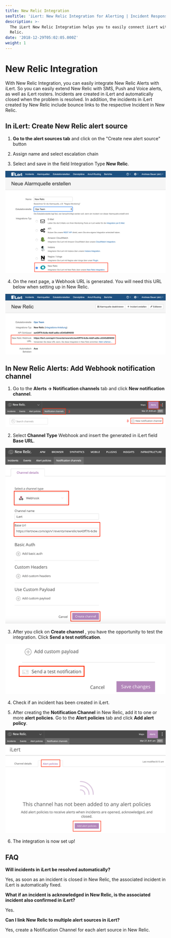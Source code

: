 ```yaml
---
title: New Relic Integration
seoTitle: 'iLert: New Relic Integration for Alerting | Incident Response | Uptime'
description: >-
  The iLert New Relic Integration helps you to easily connect iLert with New
  Relic.
date: '2018-12-29T05:02:05.000Z'
weight: 1
---
```


# New Relic Integration

With New Relic Integration, you can easily integrate New Relic Alerts with iLert. So you can easily extend New Relic with SMS, Push and Voice alerts, as well as iLert rosters. Incidents are created in iLert and automatically closed when the problem is resolved. In addition, the incidents in iLert created by New Relic include bounce links to the respective Incident in New Relic.

## In iLert: Create New Relic alert source <a id="create-alarm-source"></a>

1. **Go to the alert sources tab** and click on the "Create new alert source" button

2. Assign name and select escalation chain

3. Select and save in the field Integration Type **New Relic**.

![](../.gitbook/assets/nr1.png)

4. On the next page, a Webhook URL is generated. You will need this URL below when setting up in New Relic.

![](../.gitbook/assets/nr2.png)

## In New Relic Alerts: Add Webhook notification channel <a id="add-webhook"></a>

1. Go to the **Alerts → Notification channels** tab and click **New notification channel**.

![](../.gitbook/assets/nr3.png)

2. Select **Channel Type** Webhook and insert the generated in iLert field **Base URL**.

![](../.gitbook/assets/nr4_png.png)

3. After you click on **Create channel** , you have the opportunity to test the integration. Click **Send a test notification**.

![](../.gitbook/assets/nr5.png)

4. Check if an incident has been created in iLert.

5. After creating the **Notification Channel** in New Relic, add it to one or more **alert policies**. Go to the **Alert policies** tab and click **Add alert policy**.

![](../.gitbook/assets/nr6.png)

6. The integration is now set up!

## FAQ <a id="faq"></a>

**Will incidents in iLert be resolved automatically?**

Yes, as soon as an incident is closed in New Relic, the associated incident in iLert is automatically fixed.

**What if an incident is acknowledged in New Relic, is the associated incident also confirmed in iLert?**

Yes.

**Can I link New Relic to multiple alert sources in iLert?**

Yes, create a Notification Channel for each alert source in New Relic.

